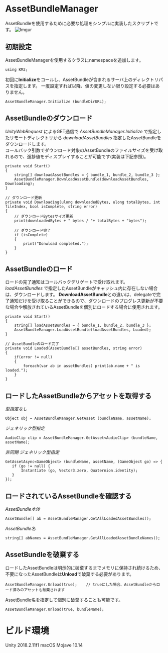 # AssetBundleManager


AssetBundleを使用するために必要な処理をシンプルに実装したスクリプトです。
![Imgur](https://i.imgur.com/GD4U1oj.gif)

## 初期設定
AssetBundleManagerを使用するクラスにnamespaceを追加します。

`using KM2;`

初回に**Initialize**をコールし、AssetBundleが含まれるサーバ上のディレクトリパスを指定します。
一度設定すれば以降、値の変更しない限り設定する必要はありません。

`AssetBundleManager.Initialize (bundleDirURL);`


## AssetBundleのダウンロード
*UnityWebRequest* によるGET通信で *AssetBundleManager.Initialize* で指定したリモートディレクトリから *downloadAssetBundles* 指定したAssetBundleをダウンロードします。  
コールバック引数でダウンロード対象のAssetBundleのファイルサイズを受け取れるので、進捗値をディスプレイすることが可能です(実装は下記参照)。
    
    private void Start()
    {
        string[] downloadAssetBundles = { bundle_1, bundle_2, bundle_3 };
        AssetBundleManager.DownloadAssetBundle(downloadAssetBundles, Downloading);
    }

    // ダウンロード更新
    private void Downloading(ulong downloadedBytes, ulong totalBytes, int fileIndex, bool isComplete, string error)
    {
        // ダウンロードBytesサイズ更新
        print(downloadedBytes + " bytes / "+ totalBytes + "bytes");

        // ダウンロード完了
        if (isComplete)
        {
            print("Donwload completed.");
        }
    }


## AssetBundleのロード
ロードの完了通知はコールバックデリゲートで受け取れます。
*loadAssetBundles* で指定したAssetBundleがキャッシュ内に存在しない場合は、ダウンロードします。
**DownloadAssetBundle**との違いは、delegateで完了通知だけを受け取ることができるので、ダウンロードのプログレス更新が不要な場合や解放されているAssetBundleを個別にロードする場合に使用されます。

    private void Start()
    {
        string[] loadAssetBundles = { bundle_1, bundle_2, bundle_3 };
        AssetBundleManager.LoadAssetBundle(loadAssetBundles, Loaded);
    }
    
    // AssetBundleのロード完了
    private void Loaded(AssetBundle[] assetBundles, string error)
    {
        if(error != null)
        {
            foreach(var ab in assetBundles) print(ab.name + " is loaded.");
        }
    }



## ロードしたAssetBundleからアセットを取得する
*型指定なし*

    Object obj = AssetBundleManager.GetAsset (bundleName, assetName);

*ジェネリック型指定*

    AudioClip clip = AssetBundleManager.GetAsset<AudioClip> (bundleName, assetName);

*非同期 ジェネリック型指定*

    GetAssetAsync<GameObject> (bundleName, assetName, (GameObject go) => {
       if (go != null) {
           Instantiate (go, Vector3.zero, Quaternion.identity);
       }
    });

## ロードされているAssetBundleを確認する
*AssetBundle本体*

    AssetBundle[] ab = AssetBundleManager.GetAllLoadedAssetBundles();

*AssetBundle名*

    string[] abNames = AssetBundleManager.GetAllLoadedAssetBundleNames();

## AssetBundleを破棄する
ロードしたAssetBundleは明示的に破棄するまでメモリに保持され続けるため、不要になったAssetBundleは**Unload**で破棄する必要があります。

    AssetBundleManager.Unload(true);    // trueにした場合、AssetBundleからロード済みのアセットも破棄されます

AssetBundle名を指定して個別に破棄することも可能です。

    AssetBundleManager.Unload(true, bundleName);



# ビルド環境
Unity 2018.2.11f1
macOS Mojave 10.14